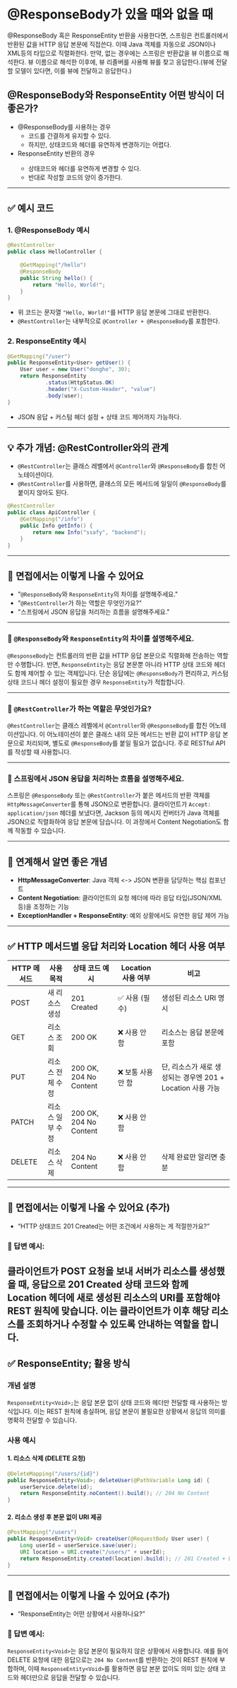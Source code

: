 # @ResponseBody가 있을 때와 없을 때
@ResponseBody 혹은 ResponseEntity<T> 반환을 사용한다면, 스프링은 컨트롤러에서 반환된 값을 HTTP 응답 본문에 직접쓴다.
이때 Java 객체를 자동으로 JSON이나 XML등의 타입으로 직렬화한다. 만약, 없는 경우에는 스프링은 반환값을 뷰 이름으로 해석한다.
뷰 이름으로 해석한 이후에, 뷰 리졸버를 사용해 뷰를 찾고 응답한다.(뷰에 전달할 모델이 있다면, 이를 뷰에 전달하고 응답한다.)

## @ResponseBody와 ResponseEntity<T> 어떤 방식이 더 좋은가?
- @ResponseBody를 사용하는 경우
    - 코드를 간결하게 유지할 수 있다.
    - 하지만, 상태코드와 헤더를 유연하게 변경하기는 어렵다.
- ResponseEntity<T> 반환의 경우
    - 상태코드와 헤더를 유연하게 변경할 수 있다.
    - 반대로 작성할 코드의 양이 증가한다.

---

## ✅ 예시 코드

### 1. @ResponseBody 예시
```java
@RestController
public class HelloController {
    
    @GetMapping("/hello")
    @ResponseBody
    public String hello() {
        return "Hello, World!";
    }
}
```
- 위 코드는 문자열 `"Hello, World!"`를 HTTP 응답 본문에 그대로 반환한다.
- `@RestController`는 내부적으로 `@Controller + @ResponseBody`를 포함한다.

### 2. ResponseEntity<T> 예시
```java
@GetMapping("/user")
public ResponseEntity<User> getUser() {
    User user = new User("dongho", 30);
    return ResponseEntity
            .status(HttpStatus.OK)
            .header("X-Custom-Header", "value")
            .body(user);
}
```
- JSON 응답 + 커스텀 헤더 설정 + 상태 코드 제어까지 가능하다.

---

## 💡 추가 개념: @RestController와의 관계

- `@RestController`는 클래스 레벨에서 `@Controller`와 `@ResponseBody`를 합친 어노테이션이다.
- `@RestController`를 사용하면, 클래스의 모든 메서드에 일일이 `@ResponseBody`를 붙이지 않아도 된다.

```java
@RestController
public class ApiController {
    @GetMapping("/info")
    public Info getInfo() {
        return new Info("ssafy", "backend");
    }
}
```

---


## 🧠 면접에서는 이렇게 나올 수 있어요

- "`@ResponseBody`와 `ResponseEntity`의 차이를 설명해주세요."
- "`@RestController`가 하는 역할은 무엇인가요?"
- "스프링에서 JSON 응답을 처리하는 흐름을 설명해주세요."

---

### 💬 `@ResponseBody`와 `ResponseEntity`의 차이를 설명해주세요.
`@ResponseBody`는 컨트롤러의 반환 값을 HTTP 응답 본문으로 직렬화해 전송하는 역할만 수행합니다. 반면, `ResponseEntity`는 응답 본문뿐 아니라 HTTP 상태 코드와 헤더도 함께 제어할 수 있는 객체입니다. 단순 응답에는 `@ResponseBody`가 편리하고, 커스텀 상태 코드나 헤더 설정이 필요한 경우 `ResponseEntity`가 적합합니다.

---

### 💬 `@RestController`가 하는 역할은 무엇인가요?
`@RestController`는 클래스 레벨에서 `@Controller`와 `@ResponseBody`를 합친 어노테이션입니다. 이 어노테이션이 붙은 클래스 내의 모든 메서드는 반환 값이 HTTP 응답 본문으로 처리되며, 별도로 `@ResponseBody`를 붙일 필요가 없습니다. 주로 RESTful API를 작성할 때 사용합니다.

---

### 💬 스프링에서 JSON 응답을 처리하는 흐름을 설명해주세요.
스프링은 `@ResponseBody` 또는 `@RestController`가 붙은 메서드의 반환 객체를 `HttpMessageConverter`를 통해 JSON으로 변환합니다. 클라이언트가 `Accept: application/json` 헤더를 보냈다면, Jackson 등의 메시지 컨버터가 Java 객체를 JSON으로 직렬화하여 응답 본문에 담습니다. 이 과정에서 Content Negotiation도 함께 작동할 수 있습니다.

---


## 🧩 연계해서 알면 좋은 개념

- **HttpMessageConverter**: Java 객체 <-> JSON 변환을 담당하는 핵심 컴포넌트
- **Content Negotiation**: 클라이언트의 요청 헤더에 따라 응답 타입(JSON/XML 등)을 조정하는 기능
- **ExceptionHandler + ResponseEntity**: 예외 상황에서도 유연한 응답 제어 가능

---

## ✅ HTTP 메서드별 응답 처리와 Location 헤더 사용 여부

| HTTP 메서드 | 사용 목적             | 상태 코드 예시     | Location 사용 여부 | 비고 |
|-------------|------------------------|---------------------|---------------------|------|
| POST        | 새 리소스 생성         | 201 Created         | ✅ 사용 (필수)       | 생성된 리소스 URI 명시 |
| GET         | 리소스 조회            | 200 OK              | ❌ 사용 안 함        | 리소스는 응답 본문에 포함 |
| PUT         | 리소스 전체 수정       | 200 OK, 204 No Content | ❌ 보통 사용 안 함 | 단, 리소스가 새로 생성되는 경우엔 201 + Location 사용 가능 |
| PATCH       | 리소스 일부 수정       | 200 OK, 204 No Content | ❌ 사용 안 함    |  |
| DELETE      | 리소스 삭제            | 204 No Content      | ❌ 사용 안 함        | 삭제 완료만 알리면 충분 |

---

## 🧠 면접에서는 이렇게 나올 수 있어요 (추가)

- “HTTP 상태코드 201 Created는 어떤 조건에서 사용하는 게 적절한가요?”

### 💬 답변 예시:
클라이언트가 POST 요청을 보내 서버가 리소스를 생성했을 때, 응답으로 201 Created 상태 코드와 함께 Location 헤더에 새로 생성된 리소스의 URI를 포함해야 REST 원칙에 맞습니다. 이는 클라이언트가 이후 해당 리소스를 조회하거나 수정할 수 있도록 안내하는 역할을 합니다.
---

## ✅ ResponseEntity<Void>; 활용 방식

### 개념 설명
`ResponseEntity<Void>;`는 응답 본문 없이 상태 코드와 헤더만 전달할 때 사용하는 방식입니다. 이는 REST 원칙에 충실하며, 응답 본문이 불필요한 상황에서 응답의 의미를 명확히 전달할 수 있습니다.

### 사용 예시

#### 1. 리소스 삭제 (DELETE 요청)
```java
@DeleteMapping("/users/{id}")
public ResponseEntity<Void>; deleteUser(@PathVariable Long id) {
    userService.delete(id);
    return ResponseEntity.noContent().build(); // 204 No Content
}
```

#### 2. 리소스 생성 후 본문 없이 URI 제공
```java
@PostMapping("/users")
public ResponseEntity<Void> createUser(@RequestBody User user) {
    Long userId = userService.save(user);
    URI location = URI.create("/users/" + userId);
    return ResponseEntity.created(location).build(); // 201 Created + Location 헤더
}
```

---

## 🧠 면접에서는 이렇게 나올 수 있어요 (추가)

- “ResponseEntity<Void>는 어떤 상황에서 사용하나요?”

### 💬 답변 예시:
`ResponseEntity<Void>`는 응답 본문이 필요하지 않은 상황에서 사용합니다. 예를 들어 DELETE 요청에 대한 응답으로는 `204 No Content`를 반환하는 것이 REST 원칙에 부합하며, 이때 `ResponseEntity<Void>`를 활용하면 응답 본문 없이도 의미 있는 상태 코드와 헤더만으로 응답을 전달할 수 있습니다.